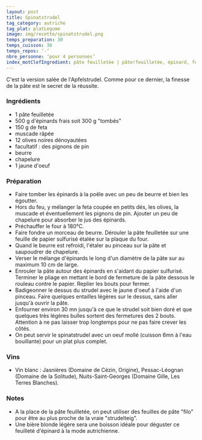```yaml
---
layout: post
title: Spinatstrudel
tag_category: autriche
tag_plat: platLegume
image: img/recette/spinatstrudel.png
temps_preparation: 30
temps_cuisson: 30
temps_repos: ‘-‘
nbre_personne: ‘pour 4 personnes’
index_motClefIngredient: pâte feuilletée | pâte!feuilletée, épinard, feta, muscade
---
```

C'est la version salée de l'Apfelstrudel. Comme pour ce dernier, la finesse de la pâte est le secret de la réussite.

### Ingrédients
* 1 pâte feuilletée
* 500 g d'épinards frais soit 300 g "tombés"
* 150 g de feta
* muscade râpée
* 12 olives noires dénoyautées
* facultatif : des pignons de pin
* beurre
* chapelure
* 1 jaune d'oeuf

### Préparation
* Faire tomber les épinards à la poêle avec un peu de beurre et bien les égoutter.
* Hors du feu, y mélanger la feta coupée en petits dés, les olives, la muscade et éventuellement les pignons de pin. Ajouter un peu de chapelure pour absorber le jus des épinards.
* Préchauffer le four à 180°C.
* Faire fondre un morceau de beurre. Dérouler la pâte feuilletée sur une feuille de papier sulfurisé étalée sur la plaque du four.
* Quand le beurre est refroidi, l'étaler au pinceau sur la pâte et saupoudrer de chapelure.
* Verser le mélange d'épinards le long d'un diamètre de la pâte sur au maximum 10 cm de large.
* Enrouler la pâte autour des épinards en s'aidant du papier sulfurisé. Terminer le pliage en mettant le bord de fermeture de la pâte dessous le rouleau contre le papier. Replier les bouts pour fermer.
* Badigeonner le dessus du strudel avec le jaune d'oeuf à l'aide d'un pinceau. Faire quelques entailles légères sur le dessus, sans aller jusqu'à ouvrir la pâte.
* Enfourner environ 30 mn jusqu'à ce que le strudel soit bien doré et que quelques très légères bulles sortent des fermetures des 2 bouts. Attention à ne pas laisser trop longtemps pour ne pas faire crever les côtés.
* On peut servir le spinatstrudel avec un oeuf mollé (cuisson 6mn à l'eau bouillante) pour un plat plus complet.

### Vins
* Vin blanc : Jasnières (Domaine de Cézin, Origine), Pessac-Léognan (Domaine de la Solitude), Nuits-Saint-Georges (Domaine Gille, Les Terres Blanches).

### Notes
* A la place de la pâte feuilletée, on peut utiliser des feuilles de pâte "filo" pour être au plus proche de la vraie "strudelteig".
* Une bière blonde légère sera une boisson idéale pour déguster ce feuilleté d'épinard à la mode autrichienne.
